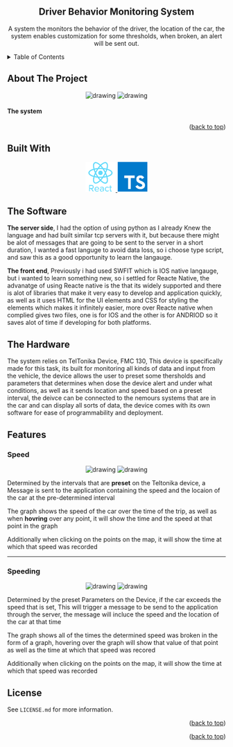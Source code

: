 
<br />
<div align="center">
  <h2 align="center">Driver Behavior Monitoring System</h2>

  <p align="center">
    A system the monitors the behavior of the driver, the location of the car, the system enables customization for some thresholds, when broken, an alert will be sent out. 
  </p>
</div>

<details>
  <summary>Table of Contents</summary>
  <ol>
    <li>
      <a href="#about-the-project">About The Project</a>
      <ul>
        <li><a href="#built-with">Built With</a></li>
    </li>
    <li><a href="#features">Features</a></li>
    <li><a href="#license">License</a></li>
  </ol>
</details>
        
## About The Project


<p align="center">
  <img src="https://github.com/404dn/Driver_Behavior_Monitoring./assets/109319994/d5d8ccde-25ad-496e-87cf-c41b3becc854" alt="drawing" width="300"/>
  <img src="https://github.com/404dn/Driver_Behavior_Monitoring./assets/109319994/1945bf47-146e-4728-adb1-b531798fdc8c" alt="drawing" width="300"/>
</p>



<h4>
  <p>
    The system
  </p>
</h4>


<p align="right">(<a href="#readme-top">back to top</a>)</p>


## Built With

<p align="center"> </a> <a href="https://reactjs.org/" target="_blank" rel="noreferrer"> <img src="https://raw.githubusercontent.com/devicons/devicon/master/icons/react/react-original-wordmark.svg" alt="react" width="70" height="70"/> </a> <a href="https://www.typescriptlang.org/" target="_blank" rel="noreferrer"> <img src="https://raw.githubusercontent.com/devicons/devicon/master/icons/typescript/typescript-original.svg" alt="typescript" width="70" height="70"/> </a> </p>

<h2 align="left"> The Software </h2>
<p><Strong>The server side</Strong>, I had the option of using python as I already Knew the language and had built similar tcp servers with it, but because there might be alot of messages that are going to be sent to the server in a short duration, I wanted a fast languge to avoid data loss, so i choose type script, and saw this as a good opportunity to learn the langauge.</p>

<p><Strong>The front end</Strong>, Previously i had used SWFIT which is IOS native langauge, but i wanted to learn something new, so i settled for Reacte Native, the advanatge of using Reacte native is the that its widely supported and there is alot of libraries that make it very easy to develop and application quickly, as well as it uses HTML for the UI elements and CSS for styling the elements which makes it infinitely easier, more over Reacte native when complied gives two files, one is for IOS and the other is for ANDRIOD so it saves alot of time if developing for both platforms.</p>

<h2 align="left"> The Hardware </h2>
<p>The system relies on TelTonika Device, FMC 130, This device is specifically made for this task, its built for monitoring all kinds of data and input from the vehicle, the device allows the user to preset some thersholds and parameters that determines when dose the device alert and under what conditions, as well as it sends location and speed based on a preset interval, the deivce can be connected to the nemours systems that are in the car and can display all sorts of data, the device comes with its own software for ease of programmability and deployment.</p>




## Features
<h3 align="left"> Speed </h3>
  <p align="center">
    <img src="https://github.com/404dn/Driver_Behavior_Monitoring./assets/109319994/f9124275-bd3f-4d3e-965c-29503511e22e" alt="drawing" width="250"/>
    <img src="https://github.com/404dn/Driver_Behavior_Monitoring./assets/109319994/5114996d-bad0-47db-8336-d968d6aa3a82" alt="drawing" width="250"/>
  <p>
 
</div>
  <p>Determined by the intervals that are <Strong>preset</Strong> on the Teltonika device, a Message is sent to the application containing the speed and the locaion of the car at the pre-determined interval</p>

  <p>The graph shows the speed of the car over the time of the trip, as well as when <Strong>hovring</Strong> over any point, it will show the time and the speed at that point in the graph </p>

  <p>Additionally when clicking on the points on the map, it will show the time at which that speed was recorded</p>

-----------

  <h3 align="left"> Speeding</h3>
  <p align="center">
    <img src="https://github.com/404dn/Driver_Behavior_Monitoring./assets/109319994/378c16b3-318d-43aa-b35f-2a3f47d1830e" alt="drawing" width="265"/>
    <img src="https://github.com/404dn/Driver_Behavior_Monitoring./assets/109319994/cc166e5f-1560-4317-a776-d425399ab9b0" alt="drawing" width="250"/>
  <p>

</div>
  <p>Determined by the preset Parameters on the Device, if the car exceeds the speed that is set, This will trigger a message to be send to the application through the server, the message will incluce the speed and the location of the car at that time </p>

  <p> The graph shows all of the times the determined speed was broken in the form of a graph, hovering over the graph will show that value of that point as well as the time at which that speed was recored</p>

  <p>Additionally when clicking on the points on the map, it will show the time at which that speed was recorded</p>


## License

See `LICENSE.md` for more information.

<p align="right">(<a href="#readme-top">back to top</a>)</p>


<p align="right">(<a href="#readme-top">back to top</a>)</p>
